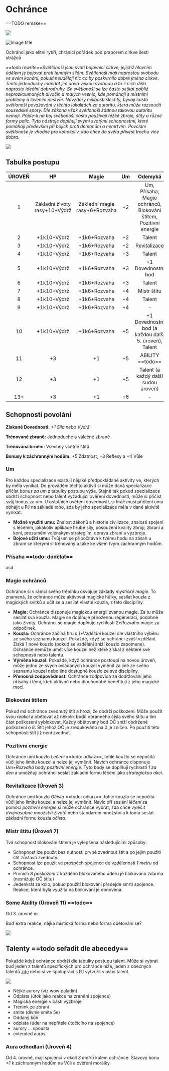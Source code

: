 # Ochránce

 ==TODO remake==

<img src="/assets/sep_line.png"/>

![Image title](/assets/OW/classes/Ochrance.webp)

Ochránci jako elitní rytíři, chránící pořádek pod praporem církve šesti strážců

*==todo rewrite==Světlonoši jsou svatí bojovníci církve, jejichž hlavním údělem je bojovat proti temným silám. Světlonoši mají naprostou svobodu ve svém konání, pokud neudělají nic co by poskvrnilo dobré jméno církve. Tento jednoduchý mandát jim dává velkou svobodu a to z nich dělá naprosto ideální dobrodruhy. Se světlonoši se lze často setkat poblíž neprozkoumaných divočin a malých vesnic, kde pomáhají s místními problémy a lovením nestvůr. Navzdory nelibosti šlechty, bývají často světlonoši považování v těchto lokalitách za autoritu, která může rozsoudit sousedské spory. Dle zákona však světlonoši žádnou takovou autoritu nemají. Přijde-li na boj světlonoši často používají těžké zbroje, štíty a  různé formy palic. Tyto nástroje doplňují svými svatými schopnostmi, které pomáhají především při bojích proti démonům a nemrtvím. Povolání světlonoše je vhodné pro kohokoliv, kdo chce do světa přivést trochu více dobra.*

<img src="/assets/sep_line.png"/>

## Tabulka postupu

| ÚROVEŇ |              HP               |             Magie             |  Um  |                           Odemyká                            |
| :----: | :---------------------------: | :---------------------------: | :--: | :----------------------------------------------------------: |
|   1    | Základní životy rasy+10+Výdrž | Základní magie rasy+6+Rozvaha |  +2  | Um, Přísaha, Magie ochránců, Blokování štítem, Pozitivní energie |
|   2    |          +1k10+Výdrž          |         +1k6+Rozvaha          |  +2  |                            Talent                            |
|   3    |          +1k10+Výdrž          |         +1k6+Rozvaha          |  +2  |                         Revitalizace                         |
|   4    |          +1k10+Výdrž          |         +1k6+Rozvaha          |  +3  |                            Talent                            |
|   5    |          +1k10+Výdrž          |         +1k6+Rozvaha          |  +3  |                      +1 Dovednostní bod                      |
|   6    |          +1k10+Výdrž          |         +1k6+Rozvaha          |  +3  |                            Talent                            |
|   7    |          +1k10+Výdrž          |         +1k6+Rozvaha          |  +4  |                         Mistr štítu                          |
|   8    |          +1k10+Výdrž          |         +1k6+Rozvaha          |  +4  |                            Talent                            |
|   9    |          +1k10+Výdrž          |         +1k6+Rozvaha          |  +4  |                              -                               |
|   10   |          +1k10+Výdrž          |         +1k6+Rozvaha          |  +5  |    +1 Dovednostní bod (a každou další 5. úroveň), Talent     |
|   11   |              +3               |              +1               |  +5  |                       ABILITY ==todo==                       |
|   12   |              +3               |              +1               |  +5  |             Talent (a každý další sudou úroveň)              |
|  13+   |              +3               |              +1               |  +6  |                              -                               |

## Schopnosti povolání

**Získané Dovednosti:** *+1 Síla nebo Výdrž*

**Trénované zbraně:** Jednoduché a válečné zbraně

**Trénovaná brnění:** Všechny včetně štítů

**Bonusy k záchranným hodům:** +5 Zdatnost, +3 Reflexy a +4 Vůle

### Um

Pro každou specializace existují nějaké předpokládané aktivity ve, kterých by měla vynikat. Do provádění těchto aktivit si může daná specializace přičíst *bonus za um* z tabulky postupu výše. Stejně tak pokud specializace obdrží schopnost nebo talent vyžadující ověření dovednosti, může si přičíst svůj bonus za um. U ostatních ověření dovedností, si hráč musí přičtení umu obhájit u PJ na základě toho, zda by jeho specializace měla v dané aktivitě vynikat.

- **Možné využití umu:** Znalost zákonů a historie civilizace, znalosti spojení s léčením, jakákoliv aplikace hrubé síly, posouzení kvality zbrojí, zbraní a koní, prozumění vojenským strategiím, oprava zbraní a výzbroje.
- **Bojové užití umu:** Tvůj um se připočítává k tvému hodu na zásah u zbraní se kterými si trénovaný a také ke všem tvým záchranným hodům.

### Přísaha ==todo: dodělat==

asd

### Magie ochránců

Ochránce si v rámci svého tréninku osvojuje základy *mystické magie*. To znamená, že ochránce může aktivovat magické hůlky, sesílat kouzla z magických svitků a učit se a sesílat vlastní kouzla, z této disciplíny.

- **Magie:** Ochránce disponuje magickou energií zvanou magie. Za tu může sesílat svá kouzla. Magie se doplňuje přirozenou regenerací, podobně jako životy. Ochránci se magie doplňuje rychlostí *2+Rozvaha* magie za odpočinek.
- **Kouzla:** Ochránce začíná hru s *1+Vzdělání* kouzel dle vlastního výběru ze svého seznamu kouzel. Pokaždé, když se ochránci zvýší vzdělání. Získá 1 nové kouzlo (pokud se vzdělání sníží kouzlo zapomene). Ochránce nemůže umět více kouzel než které získal z některé své schopnosti nebo talentu.
- **Výměna kouzel:** Pokaždé, když ochránce postoupí na novou úroveň, může jedno ze svých ovládaných kouzel vyměnit za jiné ze svého seznamu kouzel nebo jiné dostupné kouzlo ze své disciplíny.
- **Přenosná zodpovědnost:** Ochránce zodpovídá za dodržování jeho přísahy i těmi, kteří aktivně nebo dlouhodobě benefitují z jeho magické moci.

### Blokování štítem

Pokud má ochránce zvednutý štít a hrozí, že obdrží poškození. Může použít svou *reakci* a obětovat až několik bodů obranného čísla svého štítu a tím část poškození vyblokovat. Každý obětovaný bod OČ sníží obdržené poškození o *8*. Štít jehož OČ je zredukováno na 0 je zničen. Po použití této schopnosti štít již není zvednut.

### Pozitivní energie

Ochránce umí kouzlo *Léčení* ==todo: odkaz==, tohle kouzlo se nepočítá vúči jeho limitu kouzel a nelze jej vyměnit. Navích ochránce disponuje *Um+Rozvaha* body *pozitivní energie*. Tyto body se doplňují rychlostí *1 za den* a umožňují ochránci seslat základní formu léčení jako *strategickou akci*.

### Revitalizace (Úroveň 3)

Ochránce umí kouzlo *Očista* ==todo: odkaz==, tohle kouzlo se nepočítá vůči jeho limitu kouzel a nelze jej vyměnit. Navíc při seslání *léčení* za pomocí *pozitivní energie* si může ochránce vybrat, zda chce vyléčit *dvojnásobné množství životů* nebo standardní množství a k tomu seslat základní formu kouzla *očista*. 

### Mistr štítu (Úroveň 7)

Tvá schopnost blokování štítem je vylepšena následujícími způsoby:

- Schopnost lze použít bez nutnosti prvně zvednout štít a po jejím použití štít zůstává zvednutý.
- Schopnost lze použít ve prospěch spojence do vzdálenosti *1 metru* od ochránce.
- Prvních *8 poškození* z každého blokovaného úderu je blokováno zdarma (nesnižuje OČ štítu)
- Jedenkrát za kolo, pokud použití blokování předejde smrti spojence. Reakce, která byla využita na blokování je obnovena.

### Some Ability (Úroveň 11) ==todo==

Od 3. úrovně m

Buď extra reakce, nějká mistická forma nebo forma obětování se?

<img src="/assets/sep_line.png"/>

## Talenty ==todo seřadit dle abecedy==

Pokaždé když ochránce obdrží dle tabulky postupu talent. Může si vybrat buď jeden z talentů specifických pro ochránce níže, jeden z obecných talentů [zde](https://pravidla.tkds.cz/Zasazen%C3%AD%20%28%C5%BD%C3%A1nry%29/Star%C3%BD%20sv%C4%9Bt%20%28Fantasy%29/talenty/#obecne-talenty) nebo si ve spolupráci s PJ vytvořit vlastní talent.

<img src="/assets/sep_line.png"/>

- Nějké aurory (viz wow paladin)
- Odplata (útok jako reakce na zranění spojence)
- Magická energie v části výzbroje
- Trénink ze zbraní
- smite (divnie smite 5e)
- Oddaný kůň
- odplata (úder na nepřítele útočícího na spojence)
- aurory ... spousta
- extended auras

### Aura odhodlání (Úroveň 4)

Od 4. úrovně, mají spojenci v okolí *3 metrů* kolem ochránce. Stavový bonu *+1* k záchranným hodům na Vůli a ověření morálky.
